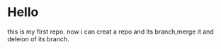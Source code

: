 # Hello
this is my first repo.
  now i can creat a repo and its branch,merge it and deleion of its branch.
